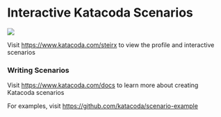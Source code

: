 # Interactive Katacoda Scenarios

[![](http://shields.katacoda.com/katacoda/steirx/count.svg)](https://www.katacoda.com/steirx "Get your profile on Katacoda.com")

Visit https://www.katacoda.com/steirx to view the profile and interactive scenarios

### Writing Scenarios
Visit https://www.katacoda.com/docs to learn more about creating Katacoda scenarios

For examples, visit https://github.com/katacoda/scenario-example
